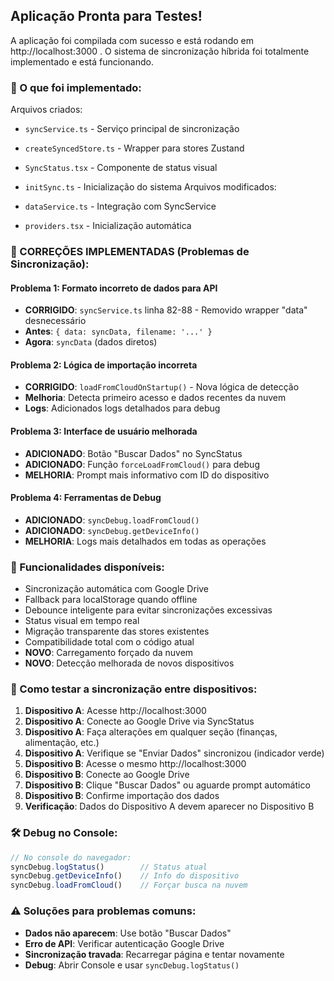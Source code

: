 ## Aplicação Pronta para Testes!
A aplicação foi compilada com sucesso e está rodando em http://localhost:3000 . O sistema de sincronização híbrida foi totalmente implementado e está funcionando.

### 🔧 O que foi implementado:
Arquivos criados:

- `syncService.ts` - Serviço principal de sincronização
- `createSyncedStore.ts` - Wrapper para stores Zustand
- `SyncStatus.tsx` - Componente de status visual
- `initSync.ts` - Inicialização do sistema
Arquivos modificados:

- `dataService.ts` - Integração com SyncService
- `providers.tsx` - Inicialização automática

### 🚨 CORREÇÕES IMPLEMENTADAS (Problemas de Sincronização):

#### **Problema 1: Formato incorreto de dados para API**
- **CORRIGIDO**: `syncService.ts` linha 82-88 - Removido wrapper "data" desnecessário
- **Antes**: `{ data: syncData, filename: '...' }`  
- **Agora**: `syncData` (dados diretos)

#### **Problema 2: Lógica de importação incorreta**
- **CORRIGIDO**: `loadFromCloudOnStartup()` - Nova lógica de detecção
- **Melhoria**: Detecta primeiro acesso e dados recentes da nuvem
- **Logs**: Adicionados logs detalhados para debug

#### **Problema 3: Interface de usuário melhorada**
- **ADICIONADO**: Botão "Buscar Dados" no SyncStatus
- **ADICIONADO**: Função `forceLoadFromCloud()` para debug
- **MELHORIA**: Prompt mais informativo com ID do dispositivo

#### **Problema 4: Ferramentas de Debug**
- **ADICIONADO**: `syncDebug.loadFromCloud()` 
- **ADICIONADO**: `syncDebug.getDeviceInfo()`
- **MELHORIA**: Logs mais detalhados em todas as operações

### 🚀 Funcionalidades disponíveis:
- Sincronização automática com Google Drive
- Fallback para localStorage quando offline
- Debounce inteligente para evitar sincronizações excessivas
- Status visual em tempo real
- Migração transparente das stores existentes
- Compatibilidade total com o código atual
- **NOVO**: Carregamento forçado da nuvem
- **NOVO**: Detecção melhorada de novos dispositivos

### 🧪 Como testar a sincronização entre dispositivos:
1. **Dispositivo A**: Acesse http://localhost:3000
2. **Dispositivo A**: Conecte ao Google Drive via SyncStatus
3. **Dispositivo A**: Faça alterações em qualquer seção (finanças, alimentação, etc.)
4. **Dispositivo A**: Verifique se "Enviar Dados" sincronizou (indicador verde)
5. **Dispositivo B**: Acesse o mesmo http://localhost:3000  
6. **Dispositivo B**: Conecte ao Google Drive
7. **Dispositivo B**: Clique "Buscar Dados" ou aguarde prompt automático
8. **Dispositivo B**: Confirme importação dos dados
9. **Verificação**: Dados do Dispositivo A devem aparecer no Dispositivo B

### 🛠️ Debug no Console:
```javascript
// No console do navegador:
syncDebug.logStatus()        // Status atual
syncDebug.getDeviceInfo()    // Info do dispositivo  
syncDebug.loadFromCloud()    // Forçar busca na nuvem
```

### ⚠️ Soluções para problemas comuns:
- **Dados não aparecem**: Use botão "Buscar Dados" 
- **Erro de API**: Verificar autenticação Google Drive
- **Sincronização travada**: Recarregar página e tentar novamente
- **Debug**: Abrir Console e usar `syncDebug.logStatus()`
